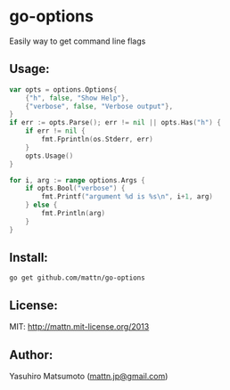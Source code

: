 go-options
==========

Easily way to get command line flags

Usage:
------

```go
var opts = options.Options{
	{"h", false, "Show Help"},
	{"verbose", false, "Verbose output"},
}
if err := opts.Parse(); err != nil || opts.Has("h") {
	if err != nil {
		fmt.Fprintln(os.Stderr, err)
	}
	opts.Usage()
}

for i, arg := range options.Args {
	if opts.Bool("verbose") {
		fmt.Printf("argument %d is %s\n", i+1, arg)
	} else {
		fmt.Println(arg)
	}
}
```

Install:
--------

```
go get github.com/mattn/go-options
```

License:
--------

MIT: http://mattn.mit-license.org/2013

Author:
-------

Yasuhiro Matsumoto (mattn.jp@gmail.com)
